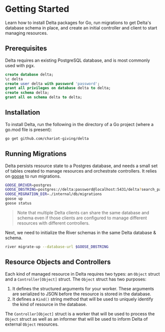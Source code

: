 # Getting Started

Learn how to install Delta packages for Go, run migrations to get Delta's database schema in
place, and create an initial controller and client to start managing resources.

## Prerequisites

Delta requires an existing PostgreSQL database, and is most commonly used with pgx.

```sql
create database delta;
\c delta
create user delta with password 'password';
grant all privileges on database delta to delta;
create schema delta;
grant all on schema delta to delta;
```

## Installation

To install Delta, run the following in the directory of a Go project (where a go.mod file is present):

```bash
go get github.com/chariot-giving/delta
```

## Running Migrations

Delta persists resource state to a Postgres database, and needs a small set of tables created to manage resources and orchestrate controllers.
It relies on [goose](https://github.com/pressly/goose) to run migrations.

```bash
GOOSE_DRIVER=postgres
GOOSE_DBSTRING=postgres://delta:password@localhost:5431/delta?search_path=delta
GOOSE_MIGRATION_DIR=./internal/db/migrations
goose up
goose status
```

> Note that multiple Delta clients can share the same database and schema even if those
> clients are configured to manage different resources with different controllers.

Next, we need to initialize the River schemas in the same Delta database & schema.

```bash
river migrate-up --database-url $GOOSE_DBSTRING
```

## Resource Objects and Controllers

Each kind of managed resource in Delta requires two types: an `Object` struct
and a `Controller[Object]` struct. The `Object` struct has two purposes:

1. It defines the structured arguments for your worker. These arguments are serialized to JSON before the resource is stored in the database.
2. It defines a `Kind()` string method that will be used to uniquely identify the kind of resource in the database.

The `Controller[Object]` struct is a worker that will be used to process the `Object` struct
as well as an informer that will be used to inform Delta of external `Object` resources.

